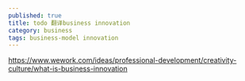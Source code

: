 ```yaml
---
published: true
title: todo 翻译business innovation
category: business
tags: business-model innovation
---
```


https://www.wework.com/ideas/professional-development/creativity-culture/what-is-business-innovation
